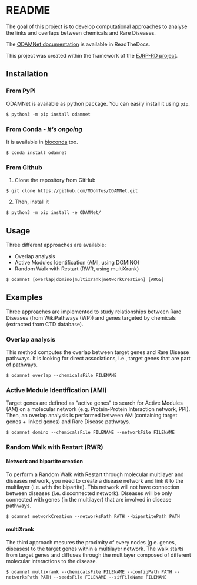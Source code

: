 # README

The goal of this project is to develop computational approaches to analyse the links and overlaps between chemicals
and Rare Diseases.

The [ODAMNet documentation][ODAMNet documentation] is available in ReadTheDocs.

This project was created within the framework of the [EJRP-RD project][EJPRD].

## Installation 

### From PyPi

ODAMNet is available as python package. You can easily install it using `pip`.

```console
$ python3 -m pip install odamnet
```

### From Conda - *It's ongoing*

It is available in [bioconda][bioconda] too.

```console
$ conda install odamnet
```

### From Github

1. Clone the repository from GitHub

```console
$ git clone https://github.com/MOohTus/ODAMNet.git
```

2. Then, install it

```console
$ python3 -m pip install -e ODAMNet/
```

## Usage

Three different approaches are available: 

- Overlap analysis
- Active Modules Identification (AMI, using DOMINO)
- Random Walk with Restart (RWR, using multiXrank)

```console
$ odamnet [overlap|domino|multixrank|networkCreation] [ARGS]
```

## Examples

Three approaches are implemented to study relationships between Rare Diseases (from WikiPathways (WP)) and genes 
targeted by chemicals (extracted from CTD database).

### Overlap analysis

This method computes the overlap between target genes and Rare Disease pathways. It is looking for direct associations, 
i.e., target genes that are part of pathways.

```console
$ odamnet overlap --chemicalsFile FILENAME
```

### Active Module Identification (AMI)

Target genes are defined as "active genes" to search for Active Modules (AM) on a molecular network (e.g.
Protein-Protein Interaction network, PPI). Then, an overlap analysis is performed between AM (containing target genes + linked genes)
and Rare Disease pathways.

```console
$ odamnet domino --chemicalsFile FILENAME --networkFile FILENAME
```

### Random Walk with Restart (RWR)

#### Network and bipartite creation

To perform a Random Walk with Restart through molecular multilayer and diseases network, you need to create a disease network
and link it to the multilayer (i.e. with the bipartite). This network will not have connection between diseases (i.e. disconnected network).
Diseases will be only connected with genes (in the multilayer) that are involved in disease pathways.

```console
$ odamnet networkCreation --networksPath PATH --bipartitePath PATH
```

#### multiXrank

The third approach mesures the proximity of every nodes (g.e. genes, diseases) to the target genes within a multilayer network.
The walk starts from target genes and diffuses through the multilayer composed of different molecular interactions to the disease.

```console
$ odamnet multixrank --chemicalsFile FILENAME --configPath PATH --networksPath PATH --seedsFile FILENAME --sifFileName FILENAME
```

[ODAMNet documentation]: https://odamnet.readthedocs.io/
[bioconda]: https://bioconda.github.io/index.html
[EJPRD]: https://www.ejprarediseases.org/
